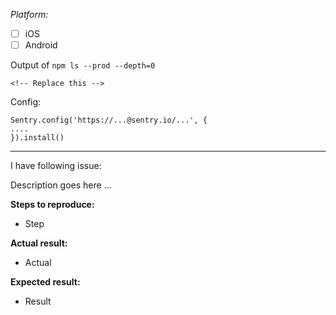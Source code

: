 _Platform:_
- [ ]  iOS
- [ ]  Android

Output of `npm ls --prod --depth=0`

```
<!-- Replace this -->
```

Config:

```
Sentry.config('https://...@sentry.io/...', {
....
}).install()
```



---
I have following issue:

Description goes here ...

**Steps to reproduce:**
- Step

**Actual result:**
- Actual

**Expected result:**
- Result
